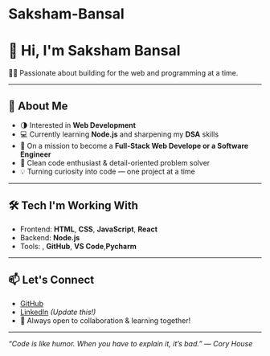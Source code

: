# Saksham-Bansal
# 👋 Hi, I'm Saksham Bansal

🧑‍💻 Passionate about building for the web and programming  at a time.

---

## 🚀 About Me

- 🌗 Interested in **Web Development**
- 💻 Currently learning **Node.js** and sharpening my **DSA** skills
- 🚀 On a mission to become a **Full-Stack Web Develope or a Software Engineer**
- 🧠 Clean code enthusiast & detail-oriented problem solver
- 💡 Turning curiosity into code — one project at a time

---

## 🛠️ Tech I'm Working With

- Frontend: **HTML**, **CSS**, **JavaScript**, **React**
- Backend: **Node.js**
- Tools: , **GitHub**, **VS Code**,**Pycharm**


---

## 📫 Let's Connect

- [GitHub](https://github.com/SakshamBansal753)  
- [LinkedIn](https://www.linkedin.com/in/saksham-bansal-58123333a/) *(Update this!)*
- 💬 Always open to collaboration & learning together!

---

_“Code is like humor. When you have to explain it, it’s bad.” — Cory House_


 
